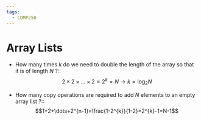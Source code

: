 ```yaml
---
tags:
  - COMP250
---
```

# Array Lists

- How many times $k$ do we need to double the length of the array so that it is of length $N$ ?::$$2\times2\times\dots\times2=2^{k}=N\rightarrow k=\log_{2}N$$
<!--SR:!2024-11-30,19,190-->
- How many copy operations are required to add $N$ elements to an empty array list ?::$$1+2+\dots+2^{n-1}=\frac{1-2^{k}}{1-2}=2^{k}-1=N-1$$
<!--SR:!2024-12-16,26,170-->